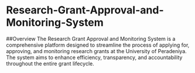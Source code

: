 # Research-Grant-Approval-and-Monitoring-System
 ##Overview
 The Research Grant Approval and Monitoring System is a comprehensive platform designed to
 streamline the process of applying for, approving, and monitoring research grants at the
 University of Peradeniya. The system aims to enhance efficiency, transparency, and
 accountability throughout the entire grant lifecycle.
